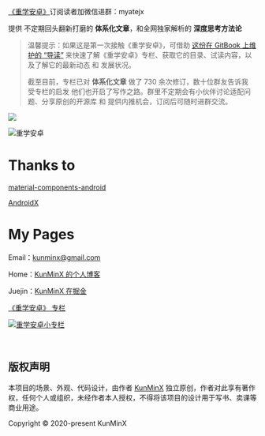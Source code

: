[《重学安卓》](https://xiaozhuanlan.com/kunminx)订阅读者加微信进群：myatejx

提供 不定期回头翻新打磨的 **体系化文章**，和全网独家解析的 **深度思考方法论**

> 温馨提示：如果这是第一次接触《重学安卓》，可借助 [这份在 GitBook 上维护的 “导读”](https://kunminx.gitbook.io/relearn-android) 来快速了解《重学安卓》专栏、获取它的目录、试读内容，以及了解它的最新动态 和 发展状况。
>
> 截至目前，专栏已对 **体系化文章** 做了 730 余次修订，数十位群友告诉我 受专栏的启发 他们也开启了写作之路。群里不定期会有小伙伴讨论适配问题、分享原创的开源库 和 提供内推机会，订阅后可随时进群交流。

![](https://i.loli.net/2020/07/26/3ycJfRXujIrDTVO.jpg)


![重学安卓](https://i.loli.net/2020/08/23/ouXSKyL2IM1srDc.png)


# Thanks to

[material-components-android](https://github.com/material-components/material-components-android)

[AndroidX](https://developer.android.google.cn/jetpack/androidx)


# My Pages

Email：[kunminx@gmail.com](mailto:kunminx@gmail.com)

Home：[KunMinX 的个人博客](https://kunminx.github.io/)

Juejin：[KunMinX 在掘金](https://juejin.im/user/58ab0de9ac502e006975d757/posts)

[《重学安卓》 专栏](https://xiaozhuanlan.com/kunminx?rel=kunminx)

[![重学安卓小专栏](https://i.loli.net/2019/06/19/5d09bca4ee3c934130.png)](https://xiaozhuanlan.com/kunminx?rel=kunminx)


&nbsp;

## 版权声明

本项目的场景、外观、代码设计，由作者 [KunMinX](https://github.com/KunMinX) 独立原创，作者对此享有著作权，任何个人或组织，未经作者本人授权，不得将该项目的设计用于写书、卖课等商业用途。

Copyright © 2020-present KunMinX 

